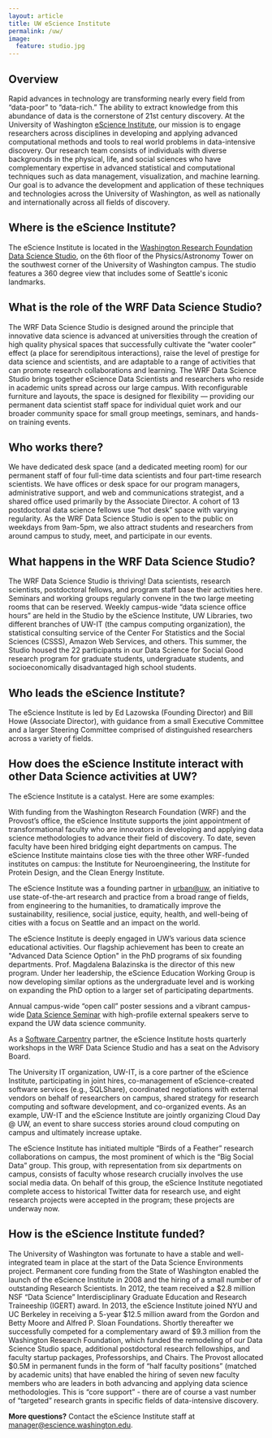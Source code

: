 ```yaml
---
layout: article
title: UW eScience Institute
permalink: /uw/
image:
  feature: studio.jpg
---
```


## Overview

Rapid advances in technology are transforming nearly every field from “data-poor” to “data-rich.” The ability to extract knowledge from this abundance of data is the cornerstone of 21st century discovery. At the University of Washington [eScience Institute](http://escience.washington.edu), our mission is to engage researchers across disciplines in developing and applying advanced computational methods and tools to real world problems in data-intensive discovery. Our research team consists of individuals with diverse backgrounds in the physical, life, and social sciences who have complementary expertise in advanced statistical and computational techniques such as data management, visualization, and machine learning. Our goal is to advance the development and application of these techniques and technologies across the University of Washington, as well as nationally and internationally across all fields of discovery.

## Where is the eScience Institute?

The eScience Institute is located in the [Washington Research Foundation Data Science Studio](http://escience.washington.edu/dss), on the 6th floor of the Physics/Astronomy Tower on the southwest corner of the University of Washington campus. The studio features a 360 degree view that includes some of Seattle's iconic landmarks.

## What is the role of the WRF Data Science Studio?

The WRF Data Science Studio is designed around the principle that innovative data science is advanced at universities through the creation of high quality physical spaces that successfully cultivate the “water cooler” effect (a place for serendipitous interactions), raise the level of prestige for data science and scientists, and are adaptable to a range of activities that can promote research collaborations and learning. The WRF Data Science Studio brings together eScience Data Scientists and researchers who reside in academic units spread across our large campus. With reconfigurable furniture and layouts, the space is designed for flexibility — providing our permanent data scientist staff space for individual quiet work and our broader community space for small group meetings, seminars, and hands-on training events.

## Who works there?

We have dedicated desk space (and a dedicated meeting room) for our permanent staff of four full-time data scientists and four part-time research scientists. We have offices or desk space for our program managers, administrative support, and web and communications strategist, and a shared office used primarily by the Associate Director. A cohort of 13 postdoctoral data science fellows use “hot desk” space with varying regularity. As the WRF Data Science Studio is open to the public on weekdays from 9am-5pm, we also attract students and researchers from around campus to study, meet, and participate in our events.

## What happens in the WRF Data Science Studio?

The WRF Data Science Studio is thriving! Data scientists, research scientists, postdoctoral fellows, and program staff base their activities here. Seminars and working groups regularly convene in the two large meeting rooms that can be reserved. Weekly campus-wide “data science office hours” are held in the Studio by the eScience Institute, UW Libraries, two different branches of UW-IT (the campus computing organization), the statistical consulting service of the Center For Statistics and the Social Sciences (CSSS), Amazon Web Services, and others. This summer, the Studio housed the 22 participants in our Data Science for Social Good research program for graduate students, undergraduate students, and socioeconomically disadvantaged high school students.

## Who leads the eScience Institute?

The eScience Institute is led by Ed Lazowska (Founding Director) and Bill Howe (Associate Director), with guidance from a small Executive Committee and a larger Steering Committee comprised of distinguished researchers across a variety of fields.

## How does the eScience Institute interact with other Data Science activities at UW?

The eScience Institute is a catalyst. Here are some examples:

With funding from the Washington Research Foundation (WRF) and the Provost’s office, the eScience Institute supports the joint appointment of transformational faculty who are innovators in developing and applying data science methodologies to advance their field of discovery. To date, seven faculty have been hired bridging eight departments on campus. The eScience Institute maintains close ties with the three other WRF-funded institutes on campus: the Institute for Neuroengineering, the Institute for Protein Design, and the Clean Energy Institute.

The eScience Institute was a founding partner in [urban@uw](http://urban.uw.edu), an initiative to use state-of-the-art research and practice from a broad range of fields, from engineering to the humanities, to dramatically improve the sustainability, resilience, social justice, equity, health, and well-being of cities with a focus on Seattle and an impact on the world.

The eScience Institute is deeply engaged in UW’s various data science educational activities. Our flagship achievement has been to create an "Advanced Data Science Option" in the PhD programs of six founding departments. Prof. Magdalena Balazinska is the director of this new program. Under her leadership, the eScience Education Working Group is now developing similar options as the undergraduate level and is working on expanding the PhD option to a larger set of participating departments. 

Annual campus-wide “open call” poster sessions and a vibrant campus-wide [Data Science Seminar](http://data.uw.edu/seminar) with high-profile external speakers serve to expand the UW data science community.

As a [Software Carpentry](http://software-carpentry.org) partner, the eScience Institute hosts quarterly workshops in the WRF Data Science Studio and has a seat on the Advisory Board.

The University IT organization, UW-IT, is a core partner of the eScience Institute, participating in joint hires, co-management of eScience-created software services (e.g., SQLShare), coordinated negotiations with external vendors on behalf of researchers on campus, shared strategy for research computing and software development, and co-organized events. As an example, UW-IT and the eScience Institute are jointly organizing Cloud Day @ UW, an event to share success stories around cloud computing on campus and ultimately increase uptake.

The eScience Institute has initiated multiple “Birds of a Feather” research collaborations on campus, the most prominent of which is the “Big Social Data” group. This group, with representation from six departments on campus, consists of faculty whose research crucially involves the use social media data. On behalf of this group, the eScience Institute negotiated complete access to historical Twitter data for research use, and eight research projects were accepted in the program; these projects are underway now.

## How is the eScience Institute funded?

The University of Washington was fortunate to have a stable and well-integrated team in place at the start of the Data Science Environments project. Permanent core funding from the State of Washington enabled the launch of the eScience Institute in 2008 and the hiring of a small number of outstanding Research Scientists. In 2012, the team received a $2.8 million NSF “Data Science” Interdisciplinary Graduate Education and Research Traineeship (IGERT) award. In 2013, the eScience Institute joined NYU and UC Berkeley in receiving a 5-year $12.5 million award from the Gordon and Betty Moore and Alfred P. Sloan Foundations. Shortly thereafter we successfully competed for a complementary award of $9.3 million from the Washington Research Foundation, which funded the remodeling of our Data Science Studio space, additional postdoctoral research fellowships, and faculty startup packages, Professorships, and Chairs. The Provost allocated $0.5M in permanent funds in the form of “half faculty positions” (matched by academic units) that have enabled the hiring of seven new faculty members who are leaders in both advancing and applying data science methodologies. This is “core support” - there are of course a vast number of “targeted” research grants in specific fields of data-intensive discovery.

**More questions?** Contact the eScience Institute staff at [manager@escience.washington.edu](mailto:manager@escience.washington.edu).
